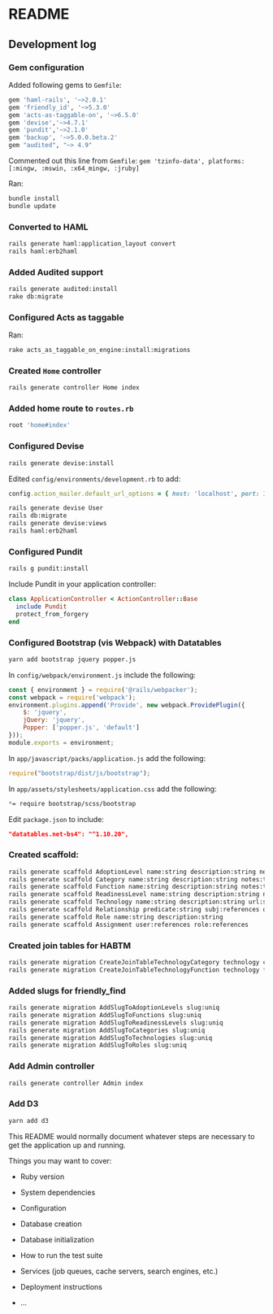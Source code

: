 # README

## Development log

### Gem configuration
Added following gems to `Gemfile`:

```ruby
gem 'haml-rails', '~>2.0.1'
gem 'friendly_id', '~>5.3.0'
gem 'acts-as-taggable-on', '~>6.5.0'
gem 'devise','~>4.7.1'
gem 'pundit','~>2.1.0'
gem 'backup', '~>5.0.0.beta.2'
gem "audited", "~> 4.9"
```

Commented out this line from `Gemfile`:
`gem 'tzinfo-data', platforms: [:mingw, :mswin, :x64_mingw, :jruby]`

Ran:

```bash
bundle install
bundle update
```

### Converted to HAML
```bash
rails generate haml:application_layout convert
rails haml:erb2haml
```

### Added Audited support
```bash
rails generate audited:install
rake db:migrate
```

### Configured Acts as taggable
Ran:
```bash
rake acts_as_taggable_on_engine:install:migrations
```

### Created `Home` controller
```bash
rails generate controller Home index
```

### Added home route to `routes.rb`
```ruby
root 'home#index'
```

### Configured Devise
```bash
rails generate devise:install
```
Edited `config/environments/development.rb` to add:
```ruby
config.action_mailer.default_url_options = { host: 'localhost', port: 3000 }
```

```bash
rails generate devise User
rails db:migrate
rails generate devise:views
rails haml:erb2haml
```

### Configured Pundit
```bash
rails g pundit:install
```

Include Pundit in your application controller:

```ruby
class ApplicationController < ActionController::Base
  include Pundit
  protect_from_forgery
end
```

### Configured Bootstrap (vis Webpack) with Datatables
```bash
yarn add bootstrap jquery popper.js
```

In `config/webpack/environment.js` include the following:

```javascript
const { environment } = require('@rails/webpacker');
const webpack = require('webpack');
environment.plugins.append('Provide', new webpack.ProvidePlugin({
    $: 'jquery',
    jQuery: 'jquery',
    Popper: ['popper.js', 'default']
}));
module.exports = environment;
```

In `app/javascript/packs/application.js` add the following:

```javascript
require("bootstrap/dist/js/bootstrap");
```

In `app/assets/stylesheets/application.css` add the following:
```css
*= require bootstrap/scss/bootstrap
```

Edit `package.json` to include:
```json
"datatables.net-bs4": "^1.10.20",
````
<!--
```bash
yarn add http://datatables.net-bs4 
```
-->

### Created  scaffold:
```bash
rails generate scaffold AdoptionLevel name:string description:string notes:text slug:uniq
rails generate scaffold Category name:string description:string notes:text slug:uniq
rails generate scaffold Function name:string description:string notes:text slug:uniq
rails generate scaffold ReadinessLevel name:string description:string notes:text slug:uniq
rails generate scaffold Technology name:string description:string url:string notes:text slug:uniq adoption_level:references readiness_level:references
rails generate scaffold Relationship predicate:string subj:references obj:references
rails generate scaffold Role name:string description:string
rails generate scaffold Assignment user:references role:references
```

### Created join tables for HABTM
```bash
rails generate migration CreateJoinTableTechnologyCategory technology category
rails generate migration CreateJoinTableTechnologyFunction technology function
```

### Added slugs for friendly_find
```bash
rails generate migration AddSlugToAdoptionLevels slug:uniq
rails generate migration AddSlugToFunctions slug:uniq
rails generate migration AddSlugToReadinessLevels slug:uniq
rails generate migration AddSlugToCategories slug:uniq
rails generate migration AddSlugToTechnologies slug:uniq
rails generate migration AddSlugToRoles slug:uniq
```

### Add Admin controller
```bash
rails generate controller Admin index
```

### Add D3
```bash
yarn add d3
```





This README would normally document whatever steps are necessary to get the
application up and running.

Things you may want to cover:

* Ruby version

* System dependencies

* Configuration

* Database creation

* Database initialization

* How to run the test suite

* Services (job queues, cache servers, search engines, etc.)

* Deployment instructions

* ...
